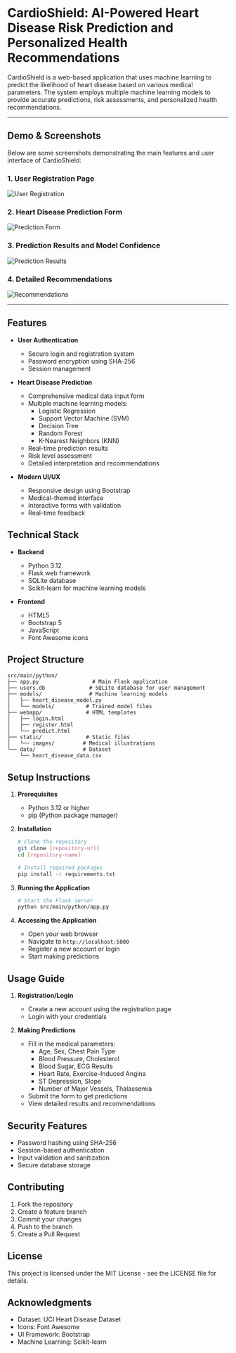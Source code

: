 # CardioShield: AI-Powered Heart Disease Risk Prediction and Personalized Health Recommendations

CardioShield is a web-based application that uses machine learning to predict the likelihood of heart disease based on various medical parameters. The system employs multiple machine learning models to provide accurate predictions, risk assessments, and personalized health recommendations.

---

## Demo & Screenshots

Below are some screenshots demonstrating the main features and user interface of CardioShield:

### 1. User Registration Page
![User Registration](screenshots/register.png)

### 2. Heart Disease Prediction Form
![Prediction Form](screenshots/prediction_form.png)

### 3. Prediction Results and Model Confidence
![Prediction Results](screenshots/prediction_results.png)

### 4. Detailed Recommendations
![Recommendations](screenshots/recommendations.png)

---

## Features

- **User Authentication**
  - Secure login and registration system
  - Password encryption using SHA-256
  - Session management

- **Heart Disease Prediction**
  - Comprehensive medical data input form
  - Multiple machine learning models:
    - Logistic Regression
    - Support Vector Machine (SVM)
    - Decision Tree
    - Random Forest
    - K-Nearest Neighbors (KNN)
  - Real-time prediction results
  - Risk level assessment
  - Detailed interpretation and recommendations

- **Modern UI/UX**
  - Responsive design using Bootstrap
  - Medical-themed interface
  - Interactive forms with validation
  - Real-time feedback

## Technical Stack

- **Backend**
  - Python 3.12
  - Flask web framework
  - SQLite database
  - Scikit-learn for machine learning models

- **Frontend**
  - HTML5
  - Bootstrap 5
  - JavaScript
  - Font Awesome icons

## Project Structure

```
src/main/python/
├── app.py                 # Main Flask application
├── users.db              # SQLite database for user management
├── models/               # Machine learning models
│   ├── heart_disease_model.py
│   └── models/          # Trained model files
├── webapp/              # HTML templates
│   ├── login.html
│   ├── register.html
│   └── predict.html
├── static/              # Static files
│   └── images/         # Medical illustrations
└── data/               # Dataset
    └── heart_disease_data.csv
```

## Setup Instructions

1. **Prerequisites**
   - Python 3.12 or higher
   - pip (Python package manager)

2. **Installation**
   ```bash
   # Clone the repository
   git clone [repository-url]
   cd [repository-name]

   # Install required packages
   pip install -r requirements.txt
   ```

3. **Running the Application**
   ```bash
   # Start the Flask server
   python src/main/python/app.py
   ```

4. **Accessing the Application**
   - Open your web browser
   - Navigate to `http://localhost:5000`
   - Register a new account or login
   - Start making predictions

## Usage Guide

1. **Registration/Login**
   - Create a new account using the registration page
   - Login with your credentials

2. **Making Predictions**
   - Fill in the medical parameters:
     - Age, Sex, Chest Pain Type
     - Blood Pressure, Cholesterol
     - Blood Sugar, ECG Results
     - Heart Rate, Exercise-Induced Angina
     - ST Depression, Slope
     - Number of Major Vessels, Thalassemia
   - Submit the form to get predictions
   - View detailed results and recommendations

## Security Features

- Password hashing using SHA-256
- Session-based authentication
- Input validation and sanitization
- Secure database storage

## Contributing

1. Fork the repository
2. Create a feature branch
3. Commit your changes
4. Push to the branch
5. Create a Pull Request

## License

This project is licensed under the MIT License - see the LICENSE file for details.

## Acknowledgments

- Dataset: UCI Heart Disease Dataset
- Icons: Font Awesome
- UI Framework: Bootstrap
- Machine Learning: Scikit-learn 